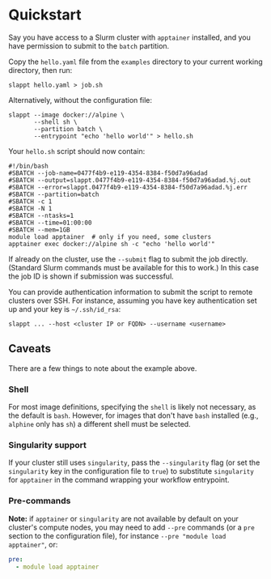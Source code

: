 # Quickstart

Say you have access to a Slurm cluster with `apptainer` installed, and you have permission to submit to the `batch` partition.

Copy the `hello.yaml` file from the `examples` directory to your current working directory, then run:

```shell
slappt hello.yaml > job.sh
```

Alternatively, without the configuration file:

```shell
slappt --image docker://alpine \
       --shell sh \
       --partition batch \
       --entrypoint "echo 'hello world'" > hello.sh
```

Your `hello.sh` script should now contain:

```shell
#!/bin/bash
#SBATCH --job-name=0477f4b9-e119-4354-8384-f50d7a96adad
#SBATCH --output=slappt.0477f4b9-e119-4354-8384-f50d7a96adad.%j.out
#SBATCH --error=slappt.0477f4b9-e119-4354-8384-f50d7a96adad.%j.err
#SBATCH --partition=batch
#SBATCH -c 1
#SBATCH -N 1
#SBATCH --ntasks=1
#SBATCH --time=01:00:00
#SBATCH --mem=1GB
module load apptainer  # only if you need, some clusters
apptainer exec docker://alpine sh -c "echo 'hello world'"
```

If already on the cluster, use the `--submit` flag to submit the job directly. (Standard Slurm commands must be available for this to work.) In this case the job ID is shown if submission was successful.

You can provide authentication information to submit the script to remote clusters over SSH. For instance, assuming you have key authentication set up and your key is `~/.ssh/id_rsa`:

```shell
slappt ... --host <cluster IP or FQDN> --username <username>
```

## Caveats

There are a few things to note about the example above.

### Shell

For most image definitions, specifying the `shell` is likely not necessary, as the default is `bash`. However, for images that don't have `bash` installed (e.g., `alphine` only has `sh`) a different shell must be selected.

### Singularity support

If your cluster still uses `singularity`, pass the `--singularity` flag (or set the `singularity` key in the configuration file to `true`) to substitute `singularity` for `apptainer` in the command wrapping your workflow entrypoint.

### Pre-commands

**Note:** if `apptainer` or `singularity` are not available by default on your cluster's compute nodes, you may need to add `--pre` commands (or a `pre` section to the configuration file), for instance `--pre "module load apptainer"`, or:

```yaml
pre:
  - module load apptainer
```